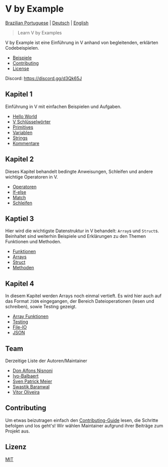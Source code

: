 # V by Example

[Brazilian Portuguese](README_pt-br.md) | [Deutsch](../de/README_de.md) | [English](../README.md)

> Learn V by Examples

V by Example ist eine Einführung in V anhand von begleitenden, erklärten Codebeispielen.

- [Beispiele](examples)
- [Contributing](#contributing)
- [License](#license)

Discord: https://discord.gg/d3Qk65J

## Kapitel 1

Einführung in V mit einfachen Beispielen und Aufgaben.

- [Hello World](examples/section_1/hello_world.md)
- [V Schlüsselwörter](examples/section_1/keywords.md)
- [Primitives](examples/section_1/primitives.md)
- [Variablen](examples/section_1/variables.md)
- [Strings](examples/section_1/strings.md)
- [Kommentare](examples/section_1/comment.md)

## Kapitel 2

Dieses Kapitel behandelt bedingte Anweisungen, Schleifen und andere wichtige Operatoren in V.

- [Operatoren](de/examples/section_2/operator.md)
- [If-else](de/examples/section_2/if-else.md)
- [Match](de/examples/section_2/match.md)
- [Schleifen](de/examples/section_2/loops.md)

## Kaptiel 3

Hier wird die wichtigste Datenstruktur in V behandelt: `Array`s und `Struct`s. Beinhaltet sind weiterhin Beispiele und Erklärungen zu den Themen Funktionen und Methoden.

- [Funktionen](de/examples/section_3/functions.md)
- [Arrays](de/examples/section_3/arrays.md)
- [Struct](de/examples/section_3/struct.md)
- [Methoden](de/examples/section_3/methods.md)

## Kapitel 4

In diesem Kapitel werden Arrays noch einmal vertieft. Es wird hier auch auf das Format `JSON` eingegangen, der Bereich Dateioperationen (lesen und schreiben), sowie Testing gezeigt.

- [Array Funktionen](de/examples/section_4/array-functions.md)
- [Testing](de/examples/section_4/testing.md)
- [File-IO](de/examples/section_4/files.md)
- [JSON](de/examples/section_4/json.md)

## Team

Derzeitige Liste der Autoren/Maintainer

- [Don Alfons Nisnoni](https://github.com/donnisnoni95)
- [Ivo-Balbaert](https://github.com/ibalbaert)
- [Sven Patrick Meier](https://github.com/SuicideS3ason)
- [Swastik Baranwal](https://github.com/Delta456)
- [Vitor Oliveira](https://github.com/vbrazo)

## Contributing

Um etwas beizutragen einfach den [Contributing-Guide](CONTRIBUTING_de.md) lesen, die Schritte befolgen und los geht&apos;s! Wir wählen Maintainer aufgrund ihrer Beiträge zum Projekt aus.

## Lizenz

[MIT](LICENSE)
